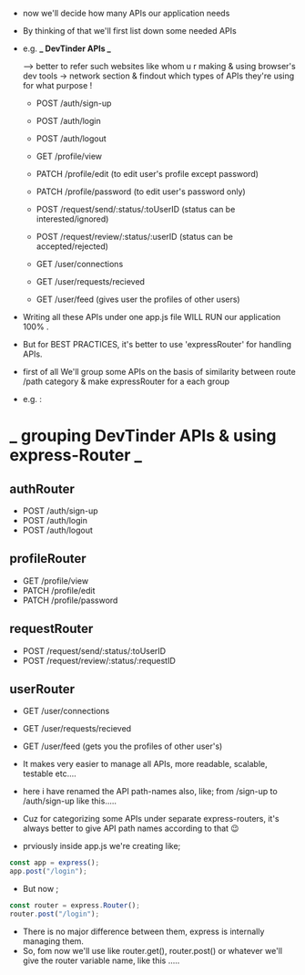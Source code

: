 - now we'll decide how many APIs our application needs
- By thinking of that we'll first list down some needed APIs

- e.g. **_ DevTinder APIs _**

  --> better to refer such websites like whom u r making & using browser's dev tools -> network section & findout which types of APIs they're using for what purpose !

  - POST /auth/sign-up
  - POST /auth/login
  - POST /auth/logout

  - GET /profile/view
  - PATCH /profile/edit (to edit user's profile except password)
  - PATCH /profile/password (to edit user's password only)

  - POST /request/send/:status/:toUserID (status can be interested/ignored)
  - POST /request/review/:status/:userID (status can be accepted/rejected)

  - GET /user/connections
  - GET /user/requests/recieved
  - GET /user/feed (gives user the profiles of other users)

- Writing all these APIs under one app.js file WILL RUN our application 100% .
- But for BEST PRACTICES, it's better to use 'expressRouter' for handling APIs.
- first of all We'll group some APIs on the basis of similarity between route /path category & make expressRouter for a each group

- e.g. :

# **_ grouping DevTinder APIs & using express-Router _**

## **authRouter**

- POST /auth/sign-up
- POST /auth/login
- POST /auth/logout

## **profileRouter**

- GET /profile/view
- PATCH /profile/edit
- PATCH /profile/password

## **requestRouter**

- POST /request/send/:status/:toUserID
- POST /request/review/:status/:requestID

## **userRouter**

- GET /user/connections
- GET /user/requests/recieved
- GET /user/feed (gets you the profiles of other user's)

- It makes very easier to manage all APIs, more readable, scalable, testable etc....
- here i have renamed the API path-names also, like; from /sign-up to /auth/sign-up like this.....
- Cuz for categorizing some APIs under separate express-routers, it's always better to give API path names according to that 😉

- prviously inside app.js we're creating like;

```js
const app = express();
app.post("/login");
```

- But now ;

```js
const router = express.Router();
router.post("/login");
```

- There is no major difference between them, express is internally managing them.
- So, fom now we'll use like router.get(), router.post() or whatever we'll give the router variable name, like this .....
